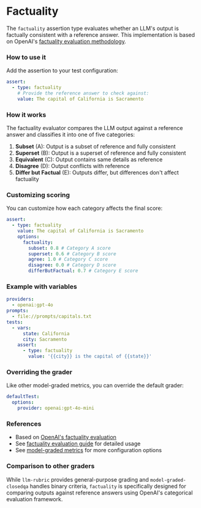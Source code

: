 # Factuality

The `factuality` assertion type evaluates whether an LLM's output is factually consistent with a reference answer. This implementation is based on OpenAI's [factuality evaluation methodology](https://github.com/openai/evals/blob/main/evals/registry/modelgraded/fact.yaml).

### How to use it

Add the assertion to your test configuration:

```yaml
assert:
  - type: factuality
    # Provide the reference answer to check against:
    value: The capital of California is Sacramento
```

### How it works

The factuality evaluator compares the LLM output against a reference answer and classifies it into one of five categories:

1. **Subset** (A): Output is a subset of reference and fully consistent
2. **Superset** (B): Output is a superset of reference and fully consistent
3. **Equivalent** (C): Output contains same details as reference
4. **Disagree** (D): Output conflicts with reference
5. **Differ but Factual** (E): Outputs differ, but differences don't affect factuality

### Customizing scoring

You can customize how each category affects the final score:

```yaml
assert:
  - type: factuality
    value: The capital of California is Sacramento
    options:
      factuality:
        subset: 0.8 # Category A score
        superset: 0.6 # Category B score
        agree: 1.0 # Category C score
        disagree: 0.0 # Category D score
        differButFactual: 0.7 # Category E score
```

### Example with variables

```yaml
providers:
  - openai:gpt-4o
prompts:
  - file://prompts/capitals.txt
tests:
  - vars:
      state: California
      city: Sacramento
    assert:
      - type: factuality
        value: '{{city}} is the capital of {{state}}'
```

### Overriding the grader

Like other model-graded metrics, you can override the default grader:

```yaml
defaultTest:
  options:
    provider: openai:gpt-4o-mini
```

### References

- Based on [OpenAI's factuality evaluation](https://github.com/openai/evals/blob/main/evals/registry/modelgraded/fact.yaml)
- See [factuality evaluation guide](/docs/guides/factuality-eval) for detailed usage
- See [model-graded metrics](/docs/configuration/expected-outputs/model-graded) for more configuration options

### Comparison to other graders

While `llm-rubric` provides general-purpose grading and `model-graded-closedqa` handles binary criteria, `factuality` is specifically designed for comparing outputs against reference answers using OpenAI's categorical evaluation framework.
